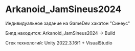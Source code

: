 # Arkanoid_JamSineus2024
Индивидуальное задание на GameDev хакатон "Синеус"

Билд находится: Arkanoid_JamSineus2024 -> Build

Стек технологий: Unity 2022.3.16f1 + VisualStudio
